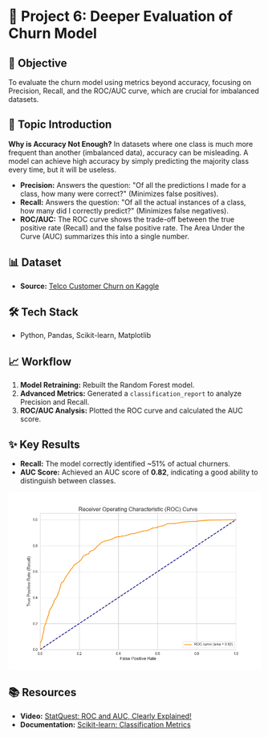 # 🎯 Project 6: Deeper Evaluation of Churn Model

## 🎯 Objective
To evaluate the churn model using metrics beyond accuracy, focusing on Precision, Recall, and the ROC/AUC curve, which are crucial for imbalanced datasets.

## 📖 Topic Introduction
**Why is Accuracy Not Enough?**
In datasets where one class is much more frequent than another (imbalanced data), accuracy can be misleading. A model can achieve high accuracy by simply predicting the majority class every time, but it will be useless.
- **Precision:** Answers the question: "Of all the predictions I made for a class, how many were correct?" (Minimizes false positives).
- **Recall:** Answers the question: "Of all the actual instances of a class, how many did I correctly predict?" (Minimizes false negatives).
- **ROC/AUC:** The ROC curve shows the trade-off between the true positive rate (Recall) and the false positive rate. The Area Under the Curve (AUC) summarizes this into a single number.

## 📊 Dataset
- **Source:** [Telco Customer Churn on Kaggle](https://www.kaggle.com/datasets/blastchar/telco-customer-churn)

## 🛠️ Tech Stack
- Python, Pandas, Scikit-learn, Matplotlib

## 📈 Workflow
1.  **Model Retraining:** Rebuilt the Random Forest model.
2.  **Advanced Metrics:** Generated a `classification_report` to analyze Precision and Recall.
3.  **ROC/AUC Analysis:** Plotted the ROC curve and calculated the AUC score.

## ✨ Key Results
- **Recall:** The model correctly identified ~51% of actual churners.
- **AUC Score:** Achieved an AUC score of **0.82**, indicating a good ability to distinguish between classes.

![ROC Curve](roc_curve.png)

## 📚 Resources
- **Video:** [StatQuest: ROC and AUC, Clearly Explained!](https://www.youtube.com/watch?v=4jRBRDbJemM)
- **Documentation:** [Scikit-learn: Classification Metrics](https://scikit-learn.org/stable/modules/model_evaluation.html#classification-metrics)
